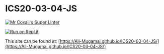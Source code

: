 # ICS20-03-04-JS

[![Mr Coxall's Super Linter](https://github.com/Ali-Mugamai/ICS20-03-04-JS/workflows/Mr%20Coxall's%20Super%20Linter/badge.svg)](https://github.com/Ali-Mugamai/ICS20-03-04-JS/actions)

[![Run on Repl.it](https://repl.it/badge/github/Ali-Mugamai/ICS20-03-04-JS)](https://repl.it/github/Ali-Mugamai/ICS20-03-04-JS)

This site can be found at: [https://Ali-Mugamai.github.io/ICS20-03-04-JS/](https://Ali-Mugamai.github.io/ICS20-03-04-JS/)
